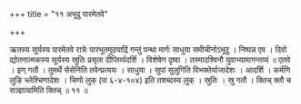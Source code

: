 +++
title = "११ अभूदु पारमेतवे"

+++

ऋतस्य सूर्यस्य पारमेतवे रात्रेः पारभूतमुदयाद्रिं गन्तुं पन्था मार्गः साधुया समीचीनोऽभूदु । निष्पन्न एव । दिवो द्योतनात्मकस्य सूर्यस्य स्रुतिः प्रसृता दीप्तिर्व्यदर्शि । विशेषेण दृष्वा । तस्मादश्विनौ युवाभ्यामागन्तव्यं ॥ एतवे । इण् गतौ । तुमर्थे सेसेनिति तवेन्प्रत्ययः । साधुया । सुपां सुलुगिति विभक्तेर्याजादेशः । आदर्शि । कर्मणि लुङि च्लेश्चिणादेशः । चिणो लुक् (पा ६-४-१०४) इति तशब्दस्य लुक् । स्रुतिः । स्रु गतौ । क्तिच् क्तौ च सञ्ज्ञायामिति क्तिच् ॥ ११ ॥